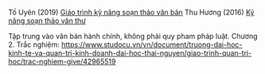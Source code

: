 Tố Uyên (2019) [Giáo trình kỹ năng soạn thảo văn bản](https://www.studocu.vn/vn/document/hoc-vien-ngoai-giao-viet-nam/van-hoa-viet-nam/giao-trinh-ki-nang-soan-thao-van-ban/63928099)
Thu Hương (2016) [Kỹ năng soạn thảo văn thư](https://www.studocu.vn/vn/document/dai-hoc-mo-dia-chat/trac-dia-co-so-1-btl/giao-trinh-soan-thao-van-ban-hanh-chinh-chinh-thuc/30461500)

Tập trung vào văn bản hành chính, không phải quy pham pháp luật. Chương 2. 
Trắc nghiệm:
https://www.studocu.vn/vn/document/truong-dai-hoc-kinh-te-va-quan-tri-kinh-doanh-dai-hoc-thai-nguyen/giao-trinh-quan-tri-hoc/trac-nghiem-give/42965519

